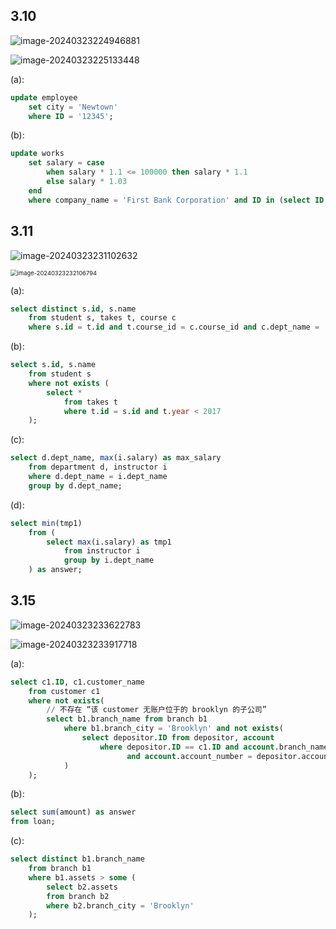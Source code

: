 ## 3.10

![image-20240323224946881](C:\Users\xieji\AppData\Roaming\Typora\typora-user-images\image-20240323224946881.png)

![image-20240323225133448](C:\Users\xieji\AppData\Roaming\Typora\typora-user-images\image-20240323225133448.png)

(a): 

```sql
update employee
	set city = 'Newtown'
	where ID = '12345';
```

(b):

```sql
update works
	set salary = case
		when salary * 1.1 <= 100000 then salary * 1.1
		else salary * 1.03
	end
	where company_name = 'First Bank Corporation' and ID in (select ID from manages);
```

## 3.11

![image-20240323231102632](C:\Users\xieji\AppData\Roaming\Typora\typora-user-images\image-20240323231102632.png)

<img src="C:\Users\xieji\AppData\Roaming\Typora\typora-user-images\image-20240323232106794.png" alt="image-20240323232106794" style="zoom: 67%;" />

(a):

```sql
select distinct s.id, s.name
    from student s, takes t, course c
    where s.id = t.id and t.course_id = c.course_id and c.dept_name = 'Comp. Sci.';
```

(b):

```sql
select s.id, s.name
    from student s
    where not exists (
        select *
            from takes t
            where t.id = s.id and t.year < 2017
    );
```

(c):

```sql
select d.dept_name, max(i.salary) as max_salary
    from department d, instructor i
    where d.dept_name = i.dept_name
    group by d.dept_name;
```

(d):

```sql
select min(tmp1)
    from (
        select max(i.salary) as tmp1
            from instructor i
            group by i.dept_name
    ) as answer;
```

## 3.15

![image-20240323233622783](C:\Users\xieji\AppData\Roaming\Typora\typora-user-images\image-20240323233622783.png)

![image-20240323233917718](C:\Users\xieji\AppData\Roaming\Typora\typora-user-images\image-20240323233917718.png)

(a):

```sql
select c1.ID, c1.customer_name
	from customer c1
	where not exists(
    	// 不存在 “该 customer 无账户位于的 brooklyn 的子公司”
        select b1.branch_name from branch b1
        	where b1.branch_city = 'Brooklyn' and not exists(
            	select depositor.ID from depositor, account
                	where depositor.ID == c1.ID and account.branch_name == b1.branch_name
                		  and account.account_number = depositor.account_number
            )
    );
```

(b):

```sql
select sum(amount) as answer
from loan;
```

(c):

```sql
select distinct b1.branch_name
    from branch b1
    where b1.assets > some (
        select b2.assets
        from branch b2
        where b2.branch_city = 'Brooklyn'
    );
```